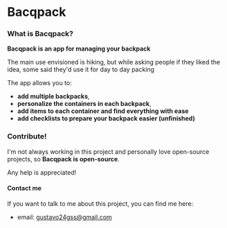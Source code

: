 # Bacqpack

### What is Bacqpack?
**Bacqpack is an app for managing your backpack**

The main use envisioned is hiking, but while asking people if they liked the idea, some said they'd use it for day to day packing

The app allows you to:
* **add multiple backpacks**, 
* **personalize the containers in each backpack**, 
* **add items to each container and find everything with ease**
* **add checklists to prepare your backpack easier (unfinished)**

### Contribute!
I'm not always working in this project and personally love open-source projects, so **Bacqpack is open-source**.

Any help is appreciated!

#### Contact me
If you want to talk to me about this project, you can find me here:
* email: gustavo24gss@gmail.com
